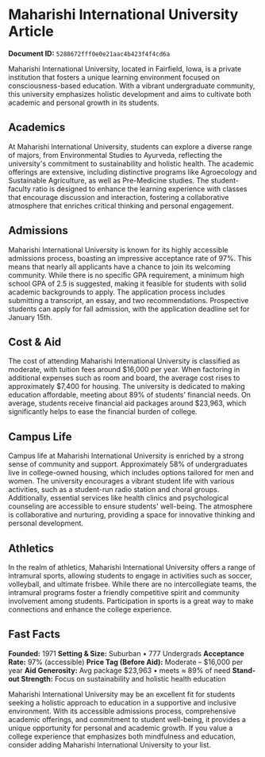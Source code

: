 # Maharishi International University Article

**Document ID:** `5288672fff0e0e21aac4b423f4f4cd6a`

Maharishi International University, located in Fairfield, Iowa, is a private institution that fosters a unique learning environment focused on consciousness-based education. With a vibrant undergraduate community, this university emphasizes holistic development and aims to cultivate both academic and personal growth in its students.

## Academics
At Maharishi International University, students can explore a diverse range of majors, from Environmental Studies to Ayurveda, reflecting the university's commitment to sustainability and holistic health. The academic offerings are extensive, including distinctive programs like Agroecology and Sustainable Agriculture, as well as Pre-Medicine studies. The student-faculty ratio is designed to enhance the learning experience with classes that encourage discussion and interaction, fostering a collaborative atmosphere that enriches critical thinking and personal engagement.

## Admissions
Maharishi International University is known for its highly accessible admissions process, boasting an impressive acceptance rate of 97%. This means that nearly all applicants have a chance to join its welcoming community. While there is no specific GPA requirement, a minimum high school GPA of 2.5 is suggested, making it feasible for students with solid academic backgrounds to apply. The application process includes submitting a transcript, an essay, and two recommendations. Prospective students can apply for fall admission, with the application deadline set for January 15th.

## Cost & Aid
The cost of attending Maharishi International University is classified as moderate, with tuition fees around $16,000 per year. When factoring in additional expenses such as room and board, the average cost rises to approximately $7,400 for housing. The university is dedicated to making education affordable, meeting about 89% of students' financial needs. On average, students receive financial aid packages around $23,963, which significantly helps to ease the financial burden of college.

## Campus Life
Campus life at Maharishi International University is enriched by a strong sense of community and support. Approximately 58% of undergraduates live in college-owned housing, which includes options tailored for men and women. The university encourages a vibrant student life with various activities, such as a student-run radio station and choral groups. Additionally, essential services like health clinics and psychological counseling are accessible to ensure students' well-being. The atmosphere is collaborative and nurturing, providing a space for innovative thinking and personal development.

## Athletics
In the realm of athletics, Maharishi International University offers a range of intramural sports, allowing students to engage in activities such as soccer, volleyball, and ultimate frisbee. While there are no intercollegiate teams, the intramural programs foster a friendly competitive spirit and community involvement among students. Participation in sports is a great way to make connections and enhance the college experience.

## Fast Facts
**Founded:** 1971
**Setting & Size:** Suburban • 777 Undergrads
**Acceptance Rate:** 97% (accessible)
**Price Tag (Before Aid):** Moderate – $16,000 per year
**Aid Generosity:** Avg package $23,963 • meets ≈ 89% of need
**Stand-out Strength:** Focus on sustainability and holistic health education

Maharishi International University may be an excellent fit for students seeking a holistic approach to education in a supportive and inclusive environment. With its accessible admissions process, comprehensive academic offerings, and commitment to student well-being, it provides a unique opportunity for personal and academic growth. If you value a college experience that emphasizes both mindfulness and education, consider adding Maharishi International University to your list.
